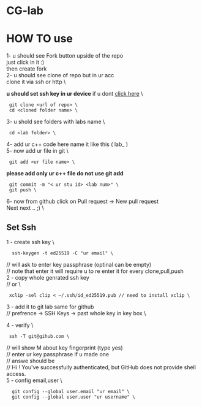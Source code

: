 # CG-lab
# HOW TO use 

1- u should see Fork button upside of the repo \
just click in it :) \
then create fork \
2- u should see clone of repo but in ur acc \
clone it via ssh or http \

**u should set ssh key in ur device** 
if u dont [click here](#set-ssh) \


```
 git clone <url of repo> \
 cd <cloned folder name> \
``` 
3- u shold see folders with labs name \
```
 cd <lab folder> \
```
4- add ur c++ code here name it like this ( lab<lab num>_<ur stu id> ) \
5- now add ur file in git \
``` 
 git add <ur file name> \
``` 
**please add only ur c++ file do not use git add** 
``` 
 git commit -m "< ur stu id> <lab num>" \
 git push \
``` 
6- now from github click on Pull request -> New pull request \
Next next .. ;) \

## Set Ssh

1 - create ssh key \
``` 
  ssh-keygen -t ed25519 -C "ur email" \
``` 
 // will ask to enter key passphrase (optinal can be empty) \
 // note that enter it will require u to re enter it for every clone,pull,push \
2 - copy whole genrated ssh key \
 // or \
 ```
  xclip -sel clip < ~/.ssh/id_ed25519.pub // need to install xclip \ 
```
3 - add it to git lab same for github \
 // prefrence -> SSH Keys -> past whole key in key box \

4 - verify \
 ```
  ssh -T git@gihub.com \
 ```
 // will show M about key fingerprint (type yes) \
 // enter ur key passphrase if u made one \
 // answe should be \
 // Hi <ur user>! You've successfully authenticated, but GitHub does not provide shell access. \
5 - config email,user \
```
  git config --global user.email "ur email" \
  git config --global user.user "ur username" \
```
